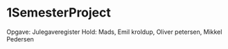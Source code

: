 # 1SemesterProject
Opgave: Julegaveregister 
Hold: Mads, Emil kroldup, Oliver petersen, Mikkel Pedersen
